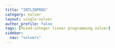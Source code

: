 ```yaml
---
title: "INTLINPROG"
category: solver
layout: single-solver
author_profile: false
tags: [Mixed-integer linear programming solver]
sidebar:
  nav: "solvers"
---
```

